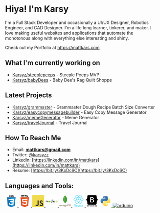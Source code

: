 # Hiya! I'm Karsy

I'm a Full Stack Developer and occasionally a UI/UX Designer, Robotics Engineer, and CAD Designer. I'm a life long learner, tinkerer, and maker. I love making useful websites and applications that automate the monotonous along with everything else interesting and shiny.

Check out my Portfolio at <a href="https://mattkars.com" target="_blank">https://mattkars.com</a>

## What I'm currently working on
 
- [Karsyz/steeplepeeps](https://github.com/Karsyz/steeplePeeps) - Steeple Peeps MVP 
- [Karsyz/babyDees](https://github.com/Karsyz/babyDees) - Baby Dee's Rag Quilt Shoppe 

## Latest Projects

- [Karsyz/grammaster](https://github.com/Karsyz/grammaster) - Grammaster Dough Recipe Batch Size Converter
- [Karsyz/easycopymessagebuilder](https://github.com/Karsyz/easycopymessagebuilder) - Easy Copy Message Generator
- [Karsyz/memeGenerator](https://github.com/Karsyz/memeGenerator) - Meme Generator
- [Karsyz/travelJournal](https://github.com/Karsyz/travelJournal) - Travel Journal

## How To Reach Me

- Email: **mattkars@gmail.com**
- Twitter: [@karsyzz](https://twitter.com/karsyzz)
- LinkedIn: [https://linkedin.com/in/mattkars](https://linkedin.com/in/mattkars)
- Resume: [https://bit.ly/3KxDc6C](https://bit.ly/3KxDc6C)
 
## Languages and Tools:

<p><a href="https://www.w3schools.com/css/" target="_blank" rel="noreferrer"> <img src="https://raw.githubusercontent.com/devicons/devicon/master/icons/css3/css3-original-wordmark.svg" alt="css3" width="40" height="40"/> </a>  <a href="https://www.w3.org/html/" target="_blank" rel="noreferrer"> <img src="https://raw.githubusercontent.com/devicons/devicon/master/icons/html5/html5-original-wordmark.svg" alt="html5" width="40" height="40"/> </a>   <a href="https://developer.mozilla.org/en-US/docs/Web/JavaScript" target="_blank" rel="noreferrer"> <img src="https://raw.githubusercontent.com/devicons/devicon/master/icons/javascript/javascript-original.svg" alt="javascript" width="40" height="40"/> </a>   <a href="https://nodejs.org" target="_blank" rel="noreferrer"> <img src="https://raw.githubusercontent.com/devicons/devicon/master/icons/nodejs/nodejs-original-wordmark.svg" alt="nodejs" width="40" height="40"/> </a>    <a href="https://www.mongodb.com/" target="_blank" rel="noreferrer"> <img src="https://raw.githubusercontent.com/devicons/devicon/master/icons/mongodb/mongodb-original-wordmark.svg" alt="mongodb" width="40" height="40"/> </a>   <a href="https://reactjs.org/" target="_blank" rel="noreferrer"> <img src="https://raw.githubusercontent.com/devicons/devicon/master/icons/react/react-original-wordmark.svg" alt="react" width="40" height="40"/> </a>      <a href="https://getbootstrap.com" target="_blank" rel="noreferrer"> <img src="https://raw.githubusercontent.com/devicons/devicon/master/icons/bootstrap/bootstrap-plain-wordmark.svg" alt="bootstrap" width="40" height="40"/></a>  <a href="https://www.python.org" target="_blank" rel="noreferrer"> <img src="https://raw.githubusercontent.com/devicons/devicon/master/icons/python/python-original.svg" alt="python" width="40" height="40"/> </a>   <a href="https://zapier.com" target="_blank" rel="noreferrer"> <a href="https://www.arduino.cc/" target="_blank" rel="noreferrer"> <img src="https://cdn.worldvectorlogo.com/logos/arduino-1.svg" alt="arduino" width="40" height="40"/> </a>
</p>
